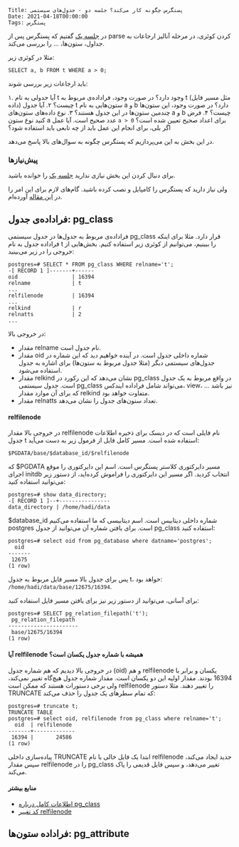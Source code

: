     Title: پستگرس چگونه کار می‌کند؟ جلسه دو - جدول‌های سیستمی
    Date: 2021-04-18T00:00:00
    Tags: پستگرس

در [جلسه یک](/fa/2021/04/پستگرس-چگونه-کار-می-کند-جلسه-یک-زندگی-یک-کوئری.html) گفتیم که پستگرس پس از parse کردن کوئری، در مرحله آنالیز
ارجاعات به جداول، ستون‌ها، ... را بررسی می‌کند.

مثلا در کوئری زیر:

```
SELECT a, b FROM t WHERE a > 0;
```

باید ارجاعات زیر بررسی شوند:

۱. آیا جدولی به نام t وجود دارد؟ در صورت وجود، فراداده‌ی مربوط به t (مثل مسیر فایل داده) چیست؟
۲. آیا جدول t ستون‌هایی به نام a و b دارد؟ در صورت وجود، این ستون‌ها چندمین ستون‌ها در این جدول هستند؟
۳. نوع داده‌های ستون‌های a و b چیست؟
۴. فرض کنید نوع ستون a عدد صحیح است. آیا عمل `a > 0` برای اعداد صحیح تعیین شده است؟ اگر بلی، برای انجام این عمل باید از چه تابعی باید استفاده شود؟

در این بخش به این می‌پردازیم که پستگرس چگونه به سوال‌های بالا پاسخ می‌دهد.

<!-- more -->

### پیش‌نیازها

برای دنبال کردن این بخش نیازی ندارید [جلسه یک](/fa/2021/04/پستگرس-چگونه-کار-می-کند-جلسه-یک-زندگی-یک-کوئری.html) را خوانده باشید.

ولی نیاز دارید که پستگرس را کامپایل و نصب کرده باشید. گام‌های لازم برای این امر را در 
[این مقاله](/fa/2020/05/پستگرس-چگونه-کار-می-کند-جلسه-صفر.html) آورده‌ام.

## فراداده‌ی جدول: pg_class

فراداده‌ی مربوط به جدول‌ها در جدول سیستمی pg_class قرار دارد. مثلا برای اینکه فراداده جدول به نام t را ببینیم، می‌توانیم از کوئری زیر استفاده کنیم. بخش‌هایی از خروجی را در زیر می‌بینید:

```
postgres=# SELECT * FROM pg_class WHERE relname='t';
-[ RECORD 1 ]-------+------
oid                 | 16394
relname             | t
...
relfilenode         | 16394
...
relkind             | r
relnatts            | 2
...
```

در خروجی بالا:

* مقدار relname نام جدول است.
* مقدار oid شماره داخلی جدول است. در آینده خواهیم دید که این شماره در جدول‌های سیستمی دیگر (مثلا جدول مربوط به ستون‌ها) برای اشاره به جدول استفاده می‌شود.
* مقدار relkind نشان می‌دهد که این رکورد در pg_class در واقع مربوط به یک جدول است. جدول سیستمی pg_class می‌تواند شامل فراداده ایندکس، view، ... نیز باشد که برای آن موارد مقدار relkind متفاوت خواهد بود.
* مقدار relnatts تعداد ستون‌های جدول را نشان می‌دهد.

#### relfilenode

در خروجی بالا مقدار relfilenode نام فایلی است که در دیسک برای ذخیره اطلاعات جدول t استفاده شده است. مسیر کامل فایل از فرمول زیر به دست می‌آید:

```
$PGDATA/base/$database_id/$relfilenode
```

که $PGDATA مسیر دایرکتوری کلاستر پستگرس است. اسم این دایرکتوری را موقع اجرای initdb انتخاب کردید. اگر مسیر این دایرکتوری را فراموش کرده‌اید، از دستور زیر می‌توانید استفاده کنید:

```
postgres=# show data_directory;
-[ RECORD 1 ]--+----------------
data_directory | /home/hadi/data
```

$database_id شماره داخلی دیتابیس است. اسم دیتابیسی که ما استفاده می‌کنیم postgres است. برای یافتن شماره آن می‌توانید از جدول pg_class استفاده کنید:

```
postgres=# select oid from pg_database where datname='postgres';
  oid
-------
 12675
(1 row)
```

پس برای جدول بالا مسیر فایل مربوط به جدول t، خواهد بود: `/home/hadi/data/base/12675/16394`.

برای آسانی، می‌توانید از دستور زیر نیز برای یافتن مسیر فایل استفاده کنید:

```
postgres=# SELECT pg_relation_filepath('t');
 pg_relation_filepath
----------------------
 base/12675/16394
(1 row)
```

#### آیا relfilenode همیشه با شماره جدول یکسان است؟

در خروجی بالا دیدیم که هم شماره جدول (oid) و هم relfilenode یکسان و برابر با 16394 بودند. مقدار اولیه این دو یکسان است. مقدار شماره جدول هیچ‌گاه تغییر نمی‌کند، ولی برخی دستورات
هستند که ممکن است relfilenode را تغییر دهند. مثلا دستور TRUNCATE که تمام سطرهای یک جدول را حذف می‌کند:

```
postgres=# truncate t;
TRUNCATE TABLE
postgres=# select oid, relfilenode from pg_class where relname='t';
  oid  | relfilenode
-------+-------------
 16394 |       24586
(1 row)
```

پیاده‌سازی داخلی TRUNCATE ابتدا یک فایل خالی با نام relfilenode جدید ایجاد می‌کند، سپس مقدار relfilenode را در pg_class تغییر می‌دهد، و سپس فایل قدیمی را پاک می‌کند.

#### منابع بیشتر

* [اطلاعات کامل درباره pg_class](https://www.postgresql.org/docs/current/catalog-pg-class.html)
* [کد تغییر relfilenode](https://github.com/postgres/postgres/blob/091e22b2e673e3e8480abd68fbb827c5d6979615/src/backend/utils/cache/relcache.c#L3576)

## فراداده ستون‌ها: pg_attribute

